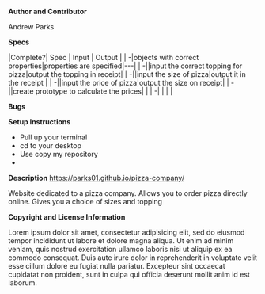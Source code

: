 **Author and Contributor**

Andrew Parks

**Specs**

|Complete?| Spec | Input | Output |
| -|objects with correct properties|properties are specified|---|
| -||input the correct topping for pizza|output the topping in receipt|
| -||input the size of pizza|output it in the receipt |
| -||input the price of pizza|output the size on receipt|
| -||create prototype to calculate the prices| |
| -|  |  | |

**Bugs**


**Setup Instructions**

* Pull up your terminal
* cd to your desktop
* Use copy my repository
*

**Description**
https://parks01.github.io/pizza-company/

Website dedicated to a pizza company. Allows you to order pizza directly online. Gives you a choice of sizes and topping

**Copyright and License Information**

Lorem ipsum dolor sit amet, consectetur adipisicing elit, sed do eiusmod tempor incididunt ut labore et dolore magna aliqua. Ut enim ad minim veniam, quis nostrud exercitation ullamco laboris nisi ut aliquip ex ea commodo consequat. Duis aute irure dolor in reprehenderit in voluptate velit esse cillum dolore eu fugiat nulla pariatur. Excepteur sint occaecat cupidatat non proident, sunt in culpa qui officia deserunt mollit anim id est laborum.
